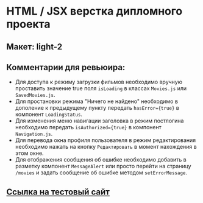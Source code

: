 # HTML / JSX верстка дипломного проекта

## Макет: light-2

## Комментарии для ревьюира:
- Для доступа к режиму загрузки фильмов необходимо вручную проставить значение true поля `isLoading` в классах `Movies.js` или `SavedMovies.js`.
- Для простановки режима "Ничего не найдено" необходимо в дополение к предыдущему пункту передать  `hasError={true}` в компонент `LoadingStatus`.
- Для изменения меню навигации заголовка в режим постлогина необходимо передать `isAuthorized={true}` в компонент `Navigation.js`.
- Для перевода окна профиля пользователя в режим редактирования необходимо нажать на кнопку `Редактировать` в момент нахождения в этом окне.
- Для отображения сообщения об ошибке необходимо добавить в разметку компонент `MessageAlert` или просто перейти на страницу `/movies` и задать сообщение об ошибке методом `setErrorMessage`.

## [Ссылка на тестовый сайт](http://kinopoisk.nomoredomains.xyz/)